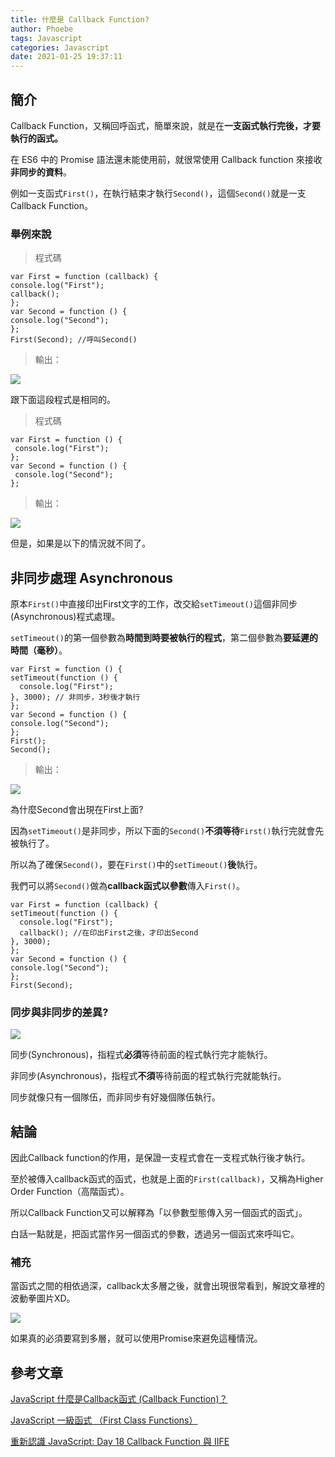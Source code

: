 ```yaml
---
title: 什麼是 Callback Function?
author: Phoebe
tags: Javascript
categories: Javascript
date: 2021-01-25 19:37:11
---
```

## 簡介

Callback Function，又稱回呼函式，簡單來說，就是在**一支函式執行完後，才要執行的函式。**

在 ES6 中的 Promise 語法還未能使用前，就很常使用 Callback function 來接收**非同步的資料**。
<!--more-->
例如一支函式`First()`，在執行結束才執行`Second()`，這個`Second()`就是一支Callback Function。

### 舉例來說

> 程式碼
 
```javascript=
var First = function (callback) {
console.log("First");
callback();
};
var Second = function () {
console.log("Second");
};
First(Second); //呼叫Second()
```

> 輸出：

![](https://i.imgur.com/xuvoDQ7.png)

跟下面這段程式是相同的。

> 程式碼

```javascript=
var First = function () {
 console.log("First");
};
var Second = function () {
 console.log("Second");
};
```

> 輸出：

![](https://i.imgur.com/xuvoDQ7.png)

但是，如果是以下的情況就不同了。

## 非同步處理 Asynchronous 

原本`First()`中直接印出First文字的工作，改交給`setTimeout()`這個非同步(Asynchronous)程式處理。

`setTimeout()`的第一個參數為**時間到時要被執行的程式**，第二個參數為**要延遲的時間（毫秒）**。

```javascript=
var First = function () {
setTimeout(function () {
  console.log("First");
}, 3000); // 非同步，3秒後才執行
};
var Second = function () {
console.log("Second");
};
First();
Second();
```

> 輸出：

![](https://i.imgur.com/8e9qDvH.png)

為什麼Second會出現在First上面?

因為`setTimeout()`是非同步，所以下面的`Second()`**不須等待**`First()`執行完就會先被執行了。

所以為了確保`Second()`，要在`First()`中的`setTimeout()`**後**執行。

我們可以將`Second()`做為**callback函式以參數**傳入`First()`。

```javascript=
var First = function (callback) {
setTimeout(function () {
  console.log("First");
  callback(); //在印出First之後，才印出Second
}, 3000); 
};
var Second = function () {
console.log("Second");
};
First(Second);
```
### 同步與非同步的差異?

![](https://i.imgur.com/qrIV88s.png)

同步(Synchronous)，指程式**必須**等待前面的程式執行完才能執行。

非同步(Asynchronous)，指程式**不須**等待前面的程式執行完就能執行。

同步就像只有一個隊伍，而非同步有好幾個隊伍執行。

## 結論

因此Callback function的作用，是保證一支程式會在一支程式執行後才執行。

至於被傳入callback函式的函式，也就是上面的`First(callback)`，又稱為Higher Order Function（高階函式）。

所以Callback Function又可以解釋為「以參數型態傳入另一個函式的函式」。

白話一點就是，把函式當作另一個函式的參數，透過另一個函式來呼叫它。

### 補充

當函式之間的相依過深，callback太多層之後，就會出現很常看到，解說文章裡的波動拳圖片XD。

![](https://i.imgur.com/T2dnFh7.jpg)

如果真的必須要寫到多層，就可以使用Promise來避免這種情況。

## 參考文章

[JavaScript 什麼是Callback函式 (Callback Function)？](https://matthung0807.blogspot.com/2019/05/javascript-callback-callback-function.html)

[JavaScript 一級函式 （First Class Functions）](https://wcc723.github.io/development/2020/09/24/first-class-function/)

[重新認識 JavaScript: Day 18 Callback Function 與 IIFE](https://ithelp.ithome.com.tw/articles/10192739)
